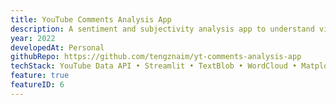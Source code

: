 ```yaml
---
title: YouTube Comments Analysis App
description: A sentiment and subjectivity analysis app to understand videos without the dislike count.
year: 2022
developedAt: Personal
githubRepo: https://github.com/tengznaim/yt-comments-analysis-app
techStack: YouTube Data API • Streamlit • TextBlob • WordCloud • Matplotlib
feature: true
featureID: 6
---
```

